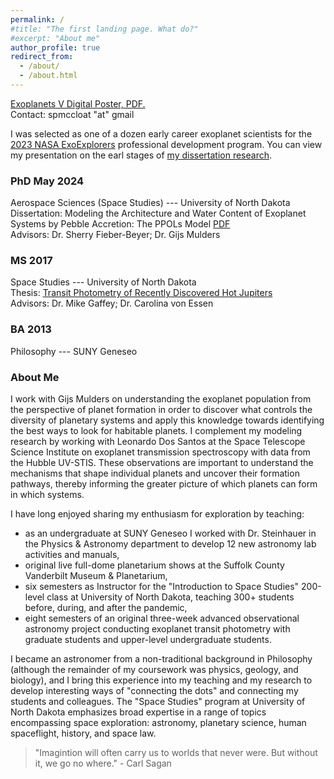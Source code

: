 ```yaml
---
permalink: /
#title: "The first landing page. What do?"
#excerpt: "About me"
author_profile: true
redirect_from: 
  - /about/
  - /about.html
---
```


<a href="https://spmccloat.github.io/files/McCloat_ExoV-June2024.pdf" target="_blank">Exoplanets V Digital Poster, PDF.</a> <br>
Contact: spmccloat "at" gmail

I was selected as one of a dozen early career exoplanet scientists for the [2023 NASA ExoExplorers](https://exoplanets.nasa.gov/exep/exopag/exoexplorers/exoexplorers-welcome/) professional development program. You can view my presentation on the earl stages of [my dissertation research](https://youtu.be/4SWC7NGWaW0).

### PhD May 2024
Aerospace Sciences (Space Studies) --- University of North Dakota<br>
Dissertation: Modeling the Architecture and Water Content of Exoplanet Systems by Pebble Accretion: The PPOLs Model [PDF](https://www.proquest.com/dissertations-theses/modeling-architecture-water-content-exoplanet/docview/3065208713/se-2)<br>
Advisors: Dr. Sherry Fieber-Beyer; Dr. Gijs Mulders<br>

### MS 2017
Space Studies --- University of North Dakota<br>
Thesis: [Transit Photometry of Recently Discovered Hot Jupiters](https://github.com/spmccloat/spmccloat.github.io/blob/master/files/McCloat_MS-Thesis.pdf) <br>
Advisors: Dr. Mike Gaffey; Dr. Carolina von Essen

### BA 2013
Philosophy --- SUNY Geneseo

### About Me
I work with Gijs Mulders on understanding the exoplanet population from the perspective of planet formation in order to discover what controls the diversity of planetary systems and apply this knowledge towards identifying the best ways to look for habitable planets. I complement my modeling research by working with Leonardo Dos Santos at the Space Telescope Science Institute on exoplanet transmission spectroscopy with data from the Hubble UV-STIS. These observations are important to understand the mechanisms that shape individual planets and uncover their formation pathways, thereby informing the greater picture of which planets can form in which systems.

I have long enjoyed sharing my enthusiasm for exploration by teaching: 
- as an undergraduate at SUNY Geneseo I worked with Dr. Steinhauer in the Physics & Astronomy department to develop 12 new astronomy lab activities and manuals, 
- original live full-dome planetarium shows at the Suffolk County Vanderbilt Museum & Planetarium,
- six semesters as Instructor for the "Introduction to Space Studies" 200-level class at University of North Dakota, teaching 300+ students before, during, and after the pandemic,
- eight semesters of an original three-week advanced observational astronomy project conducting exoplanet transit photometry with graduate students and upper-level undergraduate students.

I became an astronomer from a non-traditional background in Philosophy (although the remainder of my coursework was physics, geology, and biology), and I bring this experience into my teaching and my research to develop interesting ways of "connecting the dots" and connecting my students and colleagues. The "Space Studies" program at University of North Dakota emphasizes broad expertise in a range of topics encompassing space exploration: astronomy, planetary science, human spaceflight, history, and space law.

> "Imagintion will often carry us to worlds that never were. But without it, we go no where." - Carl Sagan